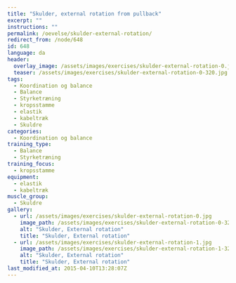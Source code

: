 ```yaml
---
title: "Skulder, external rotation from pullback"
excerpt: ""
instructions: ""
permalink: /oevelse/skulder-external-rotation/
redirect_from: /node/648
id: 648
language: da
header:
  overlay_image: /assets/images/exercises/skulder-external-rotation-0.jpg
  teaser: /assets/images/exercises/skulder-external-rotation-0-320.jpg
tags:
  - Koordination og balance
  - Balance
  - Styrketræning
  - kropsstamme
  - elastik
  - kabeltræk
  - Skuldre
categories:
  - Koordination og balance
training_type: 
  - Balance
  - Styrketræning
training_focus: 
  - kropsstamme
equipment:
  - elastik
  - kabeltræk
muscle_group:
  - Skuldre
gallery:
  - url: /assets/images/exercises/skulder-external-rotation-0.jpg
    image_path: /assets/images/exercises/skulder-external-rotation-0-320.jpg
    alt: "Skulder, External rotation"
    title: "Skulder, External rotation"
  - url: /assets/images/exercises/skulder-external-rotation-1.jpg
    image_path: /assets/images/exercises/skulder-external-rotation-1-320.jpg
    alt: "Skulder, External rotation"
    title: "Skulder, External rotation"
last_modified_at: 2015-04-10T13:28:07Z
---
```



